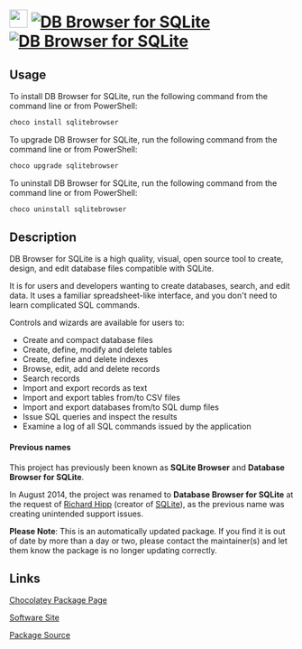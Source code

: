 ﻿# <img src="https://cdn.jsdelivr.net/gh/mkevenaar/chocolatey-packages@326e9c0439d53d73fcc5ef931486c8ffbdfb016e/icons/sqlitebrowser.svg" width="32" height="32"/> [![DB Browser for SQLite](https://img.shields.io/chocolatey/v/sqlitebrowser.svg?label=DB+Browser+for+SQLite)](https://chocolatey.org/packages/sqlitebrowser) [![DB Browser for SQLite](https://img.shields.io/chocolatey/dt/sqlitebrowser.svg)](https://chocolatey.org/packages/sqlitebrowser)

## Usage
To install DB Browser for SQLite, run the following command from the command line or from PowerShell:
```powershell
choco install sqlitebrowser
```

To upgrade DB Browser for SQLite, run the following command from the command line or from PowerShell:
```powershell
choco upgrade sqlitebrowser
```

To uninstall DB Browser for SQLite, run the following command from the command line or from PowerShell:
```powershell
choco uninstall sqlitebrowser
```

## Description

DB Browser for SQLite is a high quality, visual, open source tool to create, design, and edit database files compatible with SQLite.

It is for users and developers wanting to create databases, search, and edit data. It uses a familiar spreadsheet-like interface, and you don't need to learn complicated SQL commands.

Controls and wizards are available for users to:

* Create and compact database files
* Create, define, modify and delete tables
* Create, define and delete indexes
* Browse, edit, add and delete records
* Search records
* Import and export records as text
* Import and export tables from/to CSV files
* Import and export databases from/to SQL dump files
* Issue SQL queries and inspect the results
* Examine a log of all SQL commands issued by the application

#### Previous names
This project has previously been known as __SQLite Browser__ and __Database Browser for SQLite__.  

In August 2014, the project was renamed to __Database Browser for SQLite__ at the request of [Richard Hipp](http://www.hwaci.com/drh) (creator of [SQLite](http://sqlite.org/)), as the previous name was creating unintended support issues.

**Please Note**: This is an automatically updated package. If you find it is
out of date by more than a day or two, please contact the maintainer(s) and
let them know the package is no longer updating correctly.

## Links
[Chocolatey Package Page](https://chocolatey.org/packages/sqlitebrowser)

[Software Site](http://sqlitebrowser.org/)

[Package Source](https://github.com/mkevenaar/chocolatey-packages/tree/master/automatic/sqlitebrowser)

